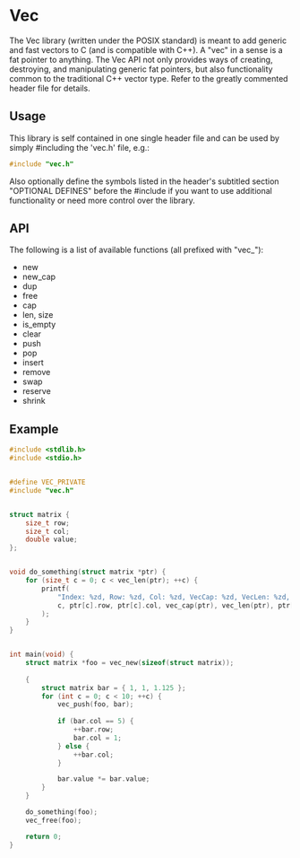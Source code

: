 # Vec
The Vec library (written under the POSIX standard) is meant to add generic and fast vectors to C (and is compatible with C++). A "vec" in a sense is a fat pointer to anything. The Vec API not only provides ways of creating, destroying, and manipulating generic fat pointers, but also functionality common to the traditional C++ vector type. Refer to the greatly commented header file for details.


## Usage
This library is self contained in one single header file and can be used by simply #including the 'vec.h' file, e.g.:
```C
#include "vec.h"
```
Also optionally define the symbols listed in the header's subtitled section "OPTIONAL DEFINES" before the #include if you want to use additional functionality or need more control over the library. 


## API
The following is a list of available functions (all prefixed with "vec_"):
- new
- new_cap
- dup
- free
- cap
- len, size
- is_empty
- clear
- push
- pop
- insert
- remove
- swap
- reserve
- shrink


## Example
```C
#include <stdlib.h>
#include <stdio.h>


#define VEC_PRIVATE
#include "vec.h"


struct matrix {
	size_t row;
	size_t col;
	double value;
};


void do_something(struct matrix *ptr) {
	for (size_t c = 0; c < vec_len(ptr); ++c) {
		printf(
			"Index: %zd, Row: %zd, Col: %zd, VecCap: %zd, VecLen: %zd, Value: %.3f\n",
			c, ptr[c].row, ptr[c].col, vec_cap(ptr), vec_len(ptr), ptr[c].value
		);
	}
}


int main(void) {
	struct matrix *foo = vec_new(sizeof(struct matrix));
	
	{
		struct matrix bar = { 1, 1, 1.125 };
		for (int c = 0; c < 10; ++c) {
			vec_push(foo, bar);
			
			if (bar.col == 5) {
				++bar.row;
				bar.col = 1;
			} else {
				++bar.col;
			}

			bar.value *= bar.value;
		}
	}

	do_something(foo);
	vec_free(foo);

    return 0;
}
```
